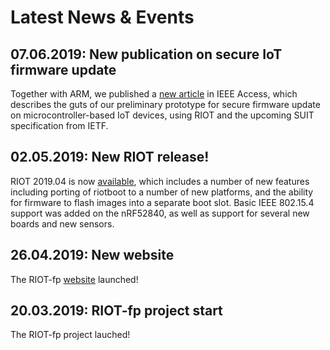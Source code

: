 # Latest News & Events

## 07.06.2019: New publication on secure IoT firmware update

Together with ARM, we published a [new article](https://ieeexplore.ieee.org/stamp/stamp.jsp?arnumber=8725488) in IEEE Access, which describes the guts of our preliminary prototype for secure firmware update on microcontroller-based IoT devices, using RIOT and the upcoming SUIT specification from IETF.

## 02.05.2019: New RIOT release!

RIOT 2019.04 is now [available](https://github.com/RIOT-OS/RIOT/releases/tag/2019.04), which includes a number of new features including porting of riotboot to a number of new platforms, and the ability for firmware to flash images into a separate boot slot. Basic IEEE 802.15.4 support was added on the nRF52840, as well as support for several new boards and new sensors.

## 26.04.2019: New website

The RIOT-fp [website](https://future-proof-iot.github.io) launched!

## 20.03.2019: RIOT-fp project start

The RIOT-fp project lauched!



